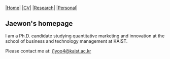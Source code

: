 |[Home](/README.md)|  |[CV](/Research.md)|  |[Research](/Research.md)|  |[Personal](/Research.md)|

## Jaewon's homepage

I am a Ph.D. candidate studying quantitative marketing and innovation at the school of business and technology management at KAIST.

Please contact me at: j1yoo4@kaist.ac.kr
